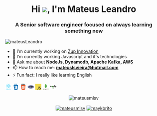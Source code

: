 <h1 align="center">Hi <img src="https://raw.githubusercontent.com/kaueMarques/kaueMarques/master/hi.gif" width="30px">, I'm Mateus Leandro</h1>
<h3 align="center">A Senior software engineer focused on always learning something new</h3>
<p align="left"> <img src="https://komarev.com/ghpvc/?username=mateusmlsv" alt="mateusLeandro" /> </p>

- 🔭 I’m currently working on [Zup Innovation](https://www.zup.com.br/)
- 🌱 I’m currently working Javascript and it's technologies
- 💬 Ask me about **NodeJs, Dynamodb, Apache Kafka, AWS**
- 📫 How to reach me: **mateuslsvieira@hotmail.com**
- ⚡ Fun fact: I really like learning English

<p align="left">
<img src="https://raw.githubusercontent.com/devicons/devicon/master/icons/react/react-original-wordmark.svg" alt="react" width="20" height="20"/>
<img src="https://raw.githubusercontent.com/devicons/devicon/master/icons/css3/css3-plain-wordmark.svg" alt="css3"  width="20" height="20"/>
<img src="https://raw.githubusercontent.com/devicons/devicon/master/icons/html5/html5-original-wordmark.svg" alt="html5"  width="20" height="20"/>
<img src="https://raw.githubusercontent.com/devicons/devicon/master/icons/php/php-original.svg" alt="PHP"  width="20" height="20"/>
<img src="https://raw.githubusercontent.com/devicons/devicon/master/icons/javascript/javascript-original.svg" alt="javascript" width="20" height="20"/>
<img src="https://raw.githubusercontent.com/devicons/devicon/master/icons/mongodb/mongodb-original-wordmark.svg" alt="mongodb" width="20" height="20"/>
<img src="https://raw.githubusercontent.com/devicons/devicon/master/icons/nodejs/nodejs-original-wordmark.svg" alt="nodejs" width="20" height="20"/></p><p align="center">
<img src="https://github-readme-stats.vercel.app/api?username=mateusmlsv&show_icons=true" alt="mateusmlsv"/> 
</p>

<p align="center">
<a href="https://linkedin.com/in/mateuslsvieira" target="blank"><img align="center" src="https://cdn.jsdelivr.net/npm/simple-icons@3.0.1/icons/linkedin.svg" alt="mateusmlsv" height="20" width="20" /></a>
<a href="https://instagram.com/mateuslvieira" target="blank"><img align="center" src="https://cdn.jsdelivr.net/npm/simple-icons@3.0.1/icons/instagram.svg" alt="maykbrito" height="20" width="20" /></a>
</p>

<!--
**maykbrito/maykbrito** is a ✨ _special_ ✨ repository because its `README.md` (this file) appears on your GitHub profile.

Here are some ideas to get you started:

- 🔭 I’m currently working on ...
- 🌱 I’m currently learning ...
- 👯 I’m looking to collaborate on ...
- 🤔 I’m looking for help with ...
- 💬 Ask me about ...
- 📫 How to reach me: ...
- 😄 Pronouns: ...
- ⚡ Fun fact: ...
-->
